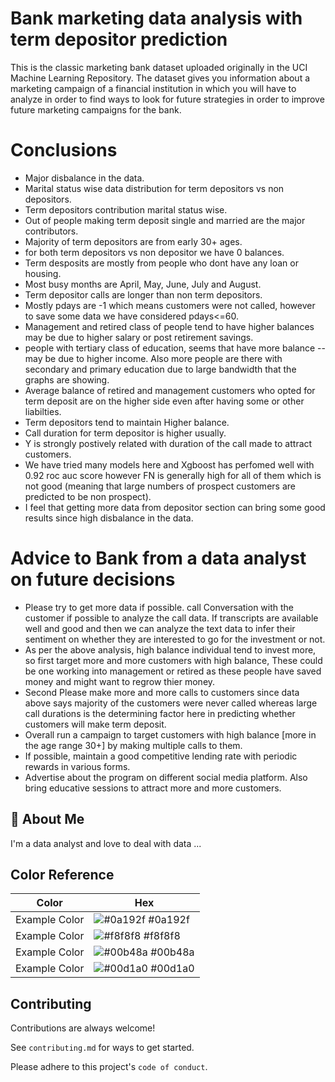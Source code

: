 
# Bank marketing data analysis with term depositor prediction 

This is the classic marketing bank dataset uploaded originally in the UCI Machine Learning Repository. The dataset gives you information about a marketing campaign of a financial institution in which you will have to analyze in order to find ways to look for future strategies in order to improve future marketing campaigns for the bank.



# Conclusions

- Major disbalance in the data.
- Marital status wise data distribution for term depositors vs non depositors.
- Term depositors contribution marital status wise.
- Out of people making term deposit single and married are the major contributors.
- Majority of term depositors are from early 30+ ages.
- for both term depositors vs non depositor we have 0 balances.
- Term desposits are mostly from people who dont have any loan or housing.
- Most busy months are April, May, June, July and August.
- Term depositor calls are longer than non term depositors.
- Mostly pdays are -1 which means customers were not called, however to save some data we have considered pdays<=60.
- Management and retired class of people tend to have higher balances may be due to higher salary or post retirement savings.
- people with tertiary class of education, seems that have more balance -- may be due to higher income. Also more people are there with secondary and primary education due to large bandwidth that the graphs are showing.
- Average balance of retired and management customers who opted for term deposit are on the higher side even after having some or other liabilties.
- Term depositors tend to maintain Higher balance.
- Call duration for term depositor is higher usually.
- Y is strongly postively related with duration of the call made to attract customers.
- We have tried many models here and Xgboost has perfomed well with 0.92 roc auc score however FN is generally high for all of them which is not good (meaning that large numbers of prospect customers are predicted to be non prospect).
- I feel that getting more data from depositor section can bring some good results since high disbalance in the data.


# Advice to Bank from a data analyst on future decisions

- Please try to get more data if possible. call Conversation with the customer if possible to analyze the call data. If transcripts are available well and good and then we can analyze the text data to infer their sentiment on whether they are interested to go for the investment or not.
- As per the above analysis, high balance individual tend to invest more, so first target more and more customers with high balance, These could be one working into management or retired as these people have saved money and might want to regrow thier money.
- Second Please make more and more calls to customers since data above says majority of the customers were never called whereas large call durations is the determining factor here in predicting whether customers will make term deposit.
- Overall run a campaign to target customers with high balance [more in the age range 30+] by making multiple calls to them.
- If possible, maintain a good competitive lending rate with periodic rewards in various forms.
- Advertise about the program on different social media platform. Also bring educative sessions to attract more and more customers.



## 🚀 About Me
I'm a data analyst and love to deal with data ...

## Color Reference

| Color             | Hex                                                                |
| ----------------- | ------------------------------------------------------------------ |
| Example Color | ![#0a192f](https://via.placeholder.com/10/0a192f?text=+) #0a192f |
| Example Color | ![#f8f8f8](https://via.placeholder.com/10/f8f8f8?text=+) #f8f8f8 |
| Example Color | ![#00b48a](https://via.placeholder.com/10/00b48a?text=+) #00b48a |
| Example Color | ![#00d1a0](https://via.placeholder.com/10/00b48a?text=+) #00d1a0 |


## Contributing

Contributions are always welcome!

See `contributing.md` for ways to get started.

Please adhere to this project's `code of conduct`.



